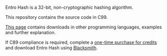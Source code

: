 Entro Hash is a 32-bit, non-cryptographic hashing algorithm.

This repository contains the source code in C99.

[This page](https://entrocraft.com/dungeon/hashing-algorithms/entro-hash/) contains downloads in other programming languages, examples and further explanation.

If C89 compliance is required, complete a [one-time purchase for credits](https://entrocraft.com/pricing/) and download Entro Hash using [Blacksmith](https://entrocraft.com/blacksmith/).

